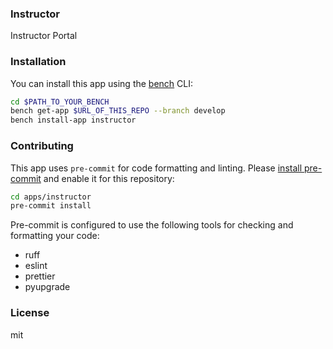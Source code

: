 ### Instructor

Instructor Portal

### Installation

You can install this app using the [bench](https://github.com/frappe/bench) CLI:

```bash
cd $PATH_TO_YOUR_BENCH
bench get-app $URL_OF_THIS_REPO --branch develop
bench install-app instructor
```

### Contributing

This app uses `pre-commit` for code formatting and linting. Please [install pre-commit](https://pre-commit.com/#installation) and enable it for this repository:

```bash
cd apps/instructor
pre-commit install
```

Pre-commit is configured to use the following tools for checking and formatting your code:

- ruff
- eslint
- prettier
- pyupgrade

### License

mit
